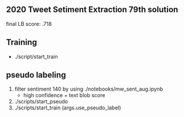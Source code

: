 ## 2020 Tweet Setiment Extraction 79th solution 
final LB score: .718

## Training
- ./script/start_train 

## pseudo labeling
1. filter sentiment 140 by using ./notebooks/mw_sent_aug.ipynb
    - high confidence + text blob score 
2. ./scripts/start_pseudo
3. ./scripts/start_train (args.use_pseudo_label)
